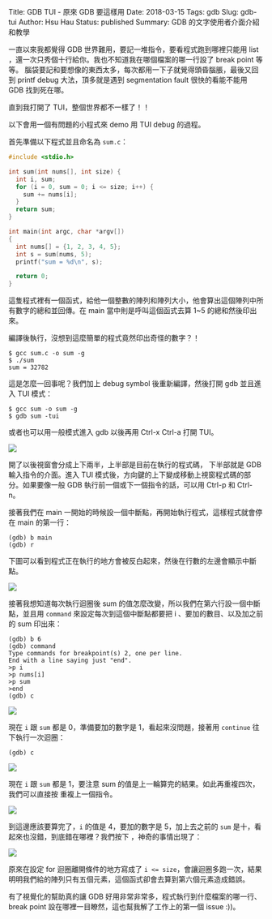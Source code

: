 Title: GDB TUI - 原來 GDB 要這樣用
Date: 2018-03-15
Tags: gdb
Slug: gdb-tui
Author: Hsu Hau
Status: published
Summary:  GDB 的文字使用者介面介紹和教學

一直以來我都覺得 GDB 世界難用，要記一堆指令，要看程式跑到哪裡只能用 list
，還一次只秀個十行給你。我也不知道我在哪個檔案的哪一行設了 break point 等等。
腦袋要記和要想像的東西太多，每次都用一下子就覺得頭昏腦脹，最後又回到 printf
debug 大法，頂多就是遇到 segmentation fault 很快的看能不能用 GDB 找到死在哪。

直到我打開了 TUI，整個世界都不一樣了！！

以下會用一個有問題的小程式來 demo 用 TUI debug 的過程。

首先準備以下程式並且命名為 `sum.c`：


``` c
#include <stdio.h>

int sum(int nums[], int size) {
  int i, sum;
  for (i = 0, sum = 0; i <= size; i++) {
    sum += nums[i];
  }
  return sum;
}

int main(int argc, char *argv[])
{
  int nums[] = {1, 2, 3, 4, 5};
  int s = sum(nums, 5);
  printf("sum = %d\n", s);

  return 0;
}
```

這隻程式裡有一個函式，給他一個整數的陣列和陣列大小，他會算出這個陣列中所有數字的總和並回傳。在 main 當中則是呼叫這個函式去算 1~5 的總和然後印出來。

編譯後執行，沒想到這麼簡單的程式竟然印出奇怪的數字？！

~~~
$ gcc sum.c -o sum -g
$ ./sum
sum = 32782
~~~

這是怎麼一回事呢？我們加上 debug symbol 後重新編譯，然後打開 gdb 並且進入 TUI 模式：

~~~
$ gcc sum -o sum -g
$ gdb sum -tui
~~~


或者也可以用一般模式進入 gdb 以後再用 Ctrl-x Ctrl-a 打開 TUI。

![]({filename}/images/gdb-tui/gdb1.png)

開了以後視窗會分成上下兩半，上半部是目前在執行的程式碼， 下半部就是 GDB 輸入指令的介面。進入 TUI 模式後，方向鍵的上下變成移動上視窗程式碼的部分。如果要像一般 GDB 執行前一個或下一個指令的話，可以用 Ctrl-p 和 Ctrl-n。

接著我們在 main 一開始的時候設一個中斷點，再開始執行程式，這樣程式就會停在 main 的第一行：

~~~
(gdb) b main
(gdb) r
~~~

下圖可以看到程式正在執行的地方會被反白起來，然後在行數的左邊會顯示中斷點。

![]({filename}/images/gdb-tui/gdb2.png)

接著我想知道每次執行迴圈後 sum 的值怎麼改變，所以我們在第六行設一個中斷點，並且用 `command` 來設定每次到這個中斷點都要把 i 、要加的數目、以及加之前的 sum 印出來：

~~~
(gdb) b 6
(gdb) command
Type commands for breakpoint(s) 2, one per line.
End with a line saying just "end".
>p i
>p nums[i]
>p sum
>end
(gdb) c
~~~

![]({filename}/images/gdb-tui/gdb3.png)

現在 `i` 跟 `sum` 都是 0，準備要加的數字是 1，看起來沒問題，接著用 `continue` 往下執行一次迴圈：

~~~
(gdb) c
~~~

![]({filename}/images/gdb-tui/gdb4.png)

現在 `i` 跟 `sum` 都是 1，要注意 sum
的值是上一輪算完的結果。如此再重複四次，我們可以直接按 <Enter> 重複上一個指令。

![]({filename}/images/gdb-tui/gdb5.png)

到這邊應該要算完了，`i` 的值是 4，要加的數字是 5，加上去之前的 `sum` 是十，看起來也沒錯，到底錯在哪裡？我們按下 <Enter> ，神奇的事情出現了：

![]({filename}/images/gdb-tui/gdb6.png)

原來在設定 for 迴圈離開條件的地方寫成了 `i <= size`，會讓迴圈多跑一次，結果明明我們給的陣列只有五個元素，這個函式卻會去算到第六個元素造成錯誤。


有了視覺化的幫助真的讓 GDB 好用非常非常多，程式執行到什麼檔案的哪一行、break point 設在哪裡一目瞭然，這也幫我解了工作上的第一個 issue :))。
